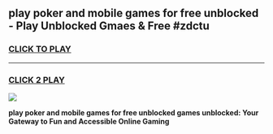 
## play poker and mobile games for free unblocked - Play Unblocked Gmaes & Free #zdctu
<h3>
<a href="https://news.freeplayer.one?title=play_poker_and_mobile_games_for_free_unblocked&ref=26F">CLICK TO PLAY</a></h3>
<hr>

<h3>
<a href="https://news.freeplayer.one?title=play_poker_and_mobile_games_for_free_unblocked&ref=26F">CLICK 2 PLAY</a>
  
</h3>

<a href="https://news.freeplayer.one?title=play_poker_and_mobile_games_for_free_unblocked&ref=26F/"><img src="https://clearcache.store/games.png"></a>


**play poker and mobile games for free unblocked games unblocked: Your Gateway to Fun and Accessible Online Gaming**
